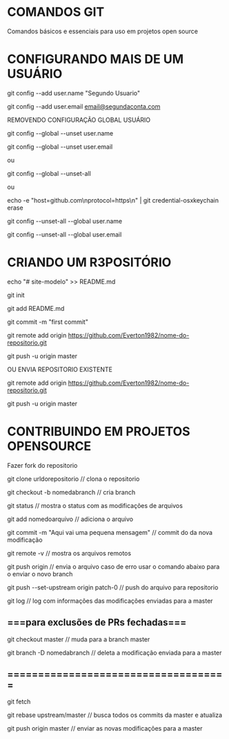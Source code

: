 # COMANDOS GIT

Comandos básicos e essenciais para uso em projetos open source

# CONFIGURANDO MAIS DE UM USUÁRIO

git config --add user.name "Segundo Usuario"

git config --add user.email email@segundaconta.com

REMOVENDO CONFIGURAÇÃO GLOBAL USUÁRIO

git config --global --unset user.name

git config --global --unset user.email

ou 

git config --global --unset-all

ou 

echo -e "host=github.com\nprotocol=https\n" | git credential-osxkeychain erase

git config --unset-all --global user.name

git config --unset-all --global user.email



# CRIANDO UM R3POSITÓRIO

echo "# site-modelo" >> README.md

git init

git add README.md

git commit -m "first commit"

git remote add origin https://github.com/Everton1982/nome-do-repositorio.git

git push -u origin master


OU ENVIA REPOSITORIO EXISTENTE


git remote add origin https://github.com/Everton1982/nome-do-repositorio.git

git push -u origin master



# CONTRIBUINDO EM PROJETOS OPENSOURCE

Fazer fork do repositorio

git clone urldorepositorio // clona o repositorio

git checkout -b nomedabranch   // cria branch 

git status  // mostra o status com as modificações de arquivos

git add nomedoarquivo // adiciona o arquivo

git commit -m "Aqui vai uma pequena mensagem"  // commit do da nova modificação 

git remote -v // mostra os arquivos remotos

git push origin // envia o arquivo caso de erro usar o comando abaixo para o enviar o novo branch

git push --set-upstream origin patch-0 // push do arquivo para repositorio

git log // log com informações das modificações enviadas para a master

## ===para exclusões de PRs fechadas===

git checkout master // muda para a branch master

git branch -D nomedabranch // deleta a modificação enviada para a master

## ====================================

git fetch

git rebase  upstream/master // busca todos os commits da master e atualiza

git push origin master // enviar as novas modificações para a master






